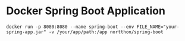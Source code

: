 # Docker Spring Boot Application

`docker run -p 8080:8080 --name spring-boot --env FILE_NAME="your-spring-app.jar" -v /your/app/path:/app nortthon/spring-boot`
